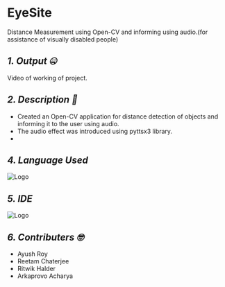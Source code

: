 # **EyeSite**
Distance Measurement using Open-CV and informing using audio.(for assistance of visually disabled people)
## *1. Output :zipper_mouth_face:*
Video of working of project.




## *2. Description :thinking:*
  -  Created an Open-CV application for distance detection of objects and informing it to the user using audio.<br/>
  -  The audio effect was introduced using pyttsx3 library.<br/>
  -  
 ## *4. Language Used*
 ![Logo](https://img.shields.io/badge/Python-FFD43B?style=for-the-badge&logo=python&logoColor=darkgreen)
 ## *5. IDE*
 ![Logo](https://img.shields.io/badge/Visual_Studio-5C2D91?style=for-the-badge&logo=visual%20studio&logoColor=white)
 ## *6. Contributers :nerd_face:*
  - Ayush Roy<br/>
  - Reetam Chaterjee<br/>
  - Ritwik Halder<br/>
  - Arkaprovo Acharya<br/>
